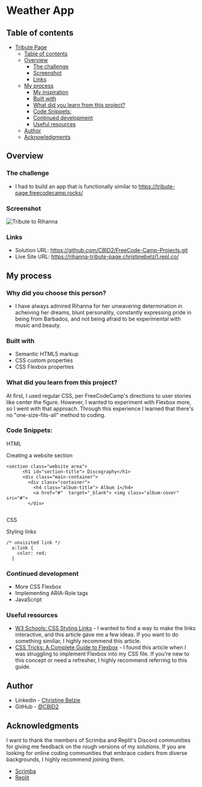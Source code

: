 # Weather App
 ## Table of contents

- [Tribute Page](#tribute-page)
	- [Table of contents](#table-of-contents)
	- [Overview](#overview)
		- [The challenge](#the-challenge)
		- [Screenshot](#screenshot)
		- [Links](#links)
	- [My process](#my-process)
		- [My inspiration](#my-inspiration)
		- [Built with](#built-with)
		- [What did you learn from this project?](#what-did-you-learn)
		- [Code Snippets:](#code-snippets)
		- [Continued development](#continued-development)
		- [Useful resources](#useful-resources)
	- [Author](#author)
	- [Acknowledgments](#acknowledgments)


## Overview

### The challenge

- I had to build an app that is functionally similar to https://tribute-page.freecodecamp.rocks/


### Screenshot
![Tribute to Rihanna](https://user-images.githubusercontent.com/105683440/197928899-0f0913cb-824d-4d04-8c9b-a0ba31eff7ce.png)



### Links

- Solution URL: https://github.com/CBID2/FreeCode-Camp-Projects.git
- Live Site URL: https://rihanna-tribute-page.christinebelzi1.repl.co/

## My process
### Why did you choose this person?
- I have always admired Rihanna for her unwavering determination in acheiving her dreams, blunt personality, constantly expressing pride in being from Barbados, and not being afraid to be experimental with music and beauty.   
### Built with
- Semantic HTML5 markup
- CSS custom properties
- CSS Flexbox properties 
### What did you learn from this project?
At first, I used regular CSS, per FreeCodeCamp's directions to user stories like center the figure. However, I wanted to experiment with Flexbox more, so I went with that approach. Through this experience I learned that there's no "one-size-fits-all" method to coding. 

### Code Snippets:

 HTML

Creating a website section
```
<section class="website area">
      <h1 id="section-title"> Discography</h1> 
      <div class="main-container">
        <div class="container"> 
          <h4 class="album-title"> Album 1</h4> 
          <a href="#"  target="_blank"> <img class="album-cover" src="#">
        </div>
        
```

CSS

Styling links
```
/* unvisited link */
  a:link {
	color: red;
  }
 ``` 

### Continued development
- More CSS Flexbox
- Implementing ARIA-Role tags 
- JavaScript 


### Useful resources
- [W3 Schools: CSS Styling Links](https://www.w3schools.com/css/css_link.asp) - I wanted to find a way to make the links interactive, and this article gave me a few ideas. If you want to do something similiar, I highly recommend this article.   
- [CSS Tricks: A Complete Guide to Flexbox](https://css-tricks.com/snippets/css/a-guide-to-flexbox/) - I found this article when I was struggling to implement Flexbox into my CSS file. If you're new to this concept or need a refresher, I highly recommend referring to this guide.


## Author

- Linkedin - [Christine Belzie](https://www.linkedin.com/in/christinebelzie)
- GitHub - [@CBID2](https://github.com/CBID2)



## Acknowledgments

I want to thank the members of Scrimba and Replit's Discord communities for giving me feedback on the rough versions of my solutions. If you are looking for online coding communities that embrace coders from diverse backgrounds, I highly recommend joining them.

- [Scrimba](https://scrimba.com/)
- [Replit](https://replit.com/site/community)



